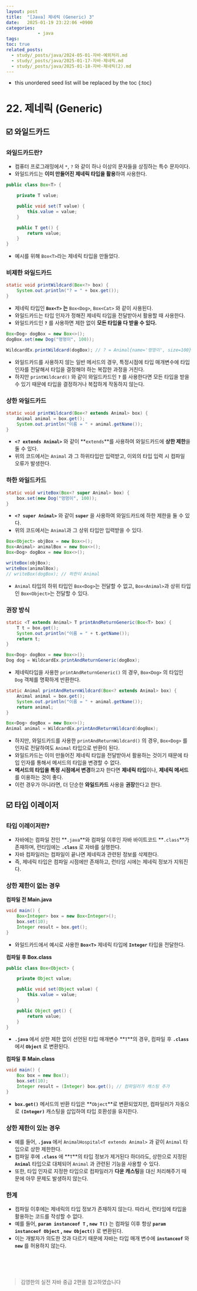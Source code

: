 ```yaml
---
layout: post
title:  "[Java] 제네릭 (Generic) 3"
date:   2025-01-19 23:22:06 +0900
categories: 
            - java
tags:          
toc: true
related_posts:
  - study/_posts/java/2024-05-01-자바-예외처리.md
  - study/_posts/java/2025-01-17-자바-제네릭.md
  - study/_posts/java/2025-01-18-자바-제네릭(2).md
---
```

* this unordered seed list will be replaced by the toc
{:toc}

# 22. 제네릭 (Generic)

## ☑️ 와일드카드

### 와일드카드란?

- 컴퓨터 프로그래밍에서 `*`, `?` 와 같이 하나 이상의 문자들을 상징하는 특수 문자이다.
- 와일드카드는 **이미 만들어진 제네릭 타입을 활용**하여 사용한다.

```java
public class Box<T> {

    private T value;

    public void set(T value) {
        this.value = value;
    }

    public T get() {
        return value;
    }
}
```

- 예시를 위해 `Box<T>`라는 제네릭 타입을 만들었다.

### 비제한 와일드카드

```java
static void printWildcard(Box<?> box) {
    System.out.println("? = " + box.get());
}
```

- 제네릭 타입인 **`Box<T>` 는** `Box<Dog>`, `Box<Cat>` 와 같이 사용된다.
- 와일드카드는 타입 인자가 정해진 제네릭 타입을 전달받아서 활용할 때 사용한다.
- 와일드카드인 **`?`** 를 사용하면 제한 없이 **모든 타입을 다 받을 수 있다.**

```java
Box<Dog> dogBox = new Box<>();
dogBox.set(new Dog("멍멍이", 100));

WildcardEx.printWildcard(dogBox); // ? = Animal{name='멍멍이', size=100}
```

- 와일드카드를 사용하지 않는 일반 메서드의 경우, 특정시점에 타입 매개변수에 타입 인자를 전달해서 타입을 결정해야 하는 복잡한 과정을 거친다.
- 하지만 `printWildcard()` 와 같이 와일드카드인 **`?`** 를 사용한다면 모든 타입을 받을 수 있기 때문에 타입을 결정하거나 복잡하게 작동하지 않는다.

### 상한 와일드카드

```java
static void printWildcard(Box<? extends Animal> box) {
    Animal animal = box.get();
    System.out.println("이름 = " + animal.getName());
}
```

- **`<? extends Animal>`** 와 같이 **`extends`**를 사용하여 와일드카드에 **상한 제한**을 둘 수 있다.
- 위의 코드에서는 `Animal` 과 그 하위타입만 입력받고, 이외의 타입 입력 시 컴파일 오류가 발생한다.

### 하한 와일드카드

```java
static void writeBox(Box<? super Animal> box) {
    box.set(new Dog("멍멍이", 100));
}
```

- **`<? super Animal>`** 와 같이  **`super`** 을 사용하여 와일드카드에 하한 제한을 둘 수 있다.
- 위의 코드에서는 `Animal`과 그 상위 타입만 입력받을 수 있다.

```java
Box<Object> objBox = new Box<>();
Box<Animal> animalBox = new Box<>();
Box<Dog> dogBox = new Box<>();

writeBox(objBox);
writeBox(animalBox);
// writeBox(dogBox); // 하한이 Animal
```

- `Animal` 타입의 하위 타입인 `Box<Dog>`는 전달할 수 없고, `Box<Animal>`과 상위 타입인 `Box<Object>`는 전달할 수 있다.

### 권장 방식

```java
static <T extends Animal> T printAndReturnGeneric(Box<T> box) {
    T t = box.get();
    System.out.println("이름 = " + t.getName());
    return t;
}
```

```java
Box<Dog> dogBox = new Box<>();
Dog dog = WildcardEx.printAndReturnGeneric(dogBox);
```

- 제네릭타입을 사용한 `printAndReturnGeneric()` 의 경우, `Box<Dog>` 의 타입인 `Dog` 객체를 명확하게 반환한다.

```java
static Animal printAndReturnWildcard(Box<? extends Animal> box) {
    Animal animal = box.get();
    System.out.println("이름 = " + animal.getName());
    return animal;
}
```

```java
Box<Dog> dogBox = new Box<>();
Animal animal = WildcardEx.printAndReturnWildcard(dogBox);
```

- 하지만, 와일드카드를 사용한 `printAndReturnWildcard()` 의 경우, `Box<Dog>` 를 인자로 전달하여도 `Animal` 타입으로 반환이 된다.
- 와일드카드는 이미 만들어진 제네릭 타입을 전달받아서 활용하는 것이기 때문에 타입 인자를 통해서 메서드의 타입을 변경할 수 없다.
- **메서드의 타입을 특정 시점에서 변경**하고자 한다면 **제네릭 타입**이나, **제네릭 메서드**를 이용하는 것이 좋다.
- 이런 경우가 아니라면, 더 단순한 **와일드카드** 사용을 **권장**한다고 한다.

## ☑️ 타입 이레이저

### 타입 이레이저란?

- 자바에는 컴파일 전인 **`.java`**와 컴파일 이후인 자바 바이트코드 **`.class`**가 존재하며, 런타임에는 **`.class`** 로 자바를 실행한다.
- 자바 컴파일러는 컴파일이 끝나면 제네릭과 관련된 정보를 삭제한다.
- 즉, 제네릭 타입은 컴파일 시점에만 존재하고, 런타임 시에는 제네릭 정보가 지워진다.

### 상한 제한이 없는 경우

**컴파일 전 Main.java**

```java
void main() {
    Box<Integer> box = new Box<Integer>();
    box.set(10);
    Integer result = box.get(); 
}
```

- 와일드카드에서 예시로 사용한 **`Box<T>`** 제네릭 타입에 **`Integer`** 타입을 전달한다.

**컴파일 후 Box.class**

```java
public class Box<Object> {

    private Object value;

    public void set(Object value) {
        this.value = value;
    }

    public Object get() {
        return value;
    }
}
```

- **`.java`** 에서 상한 제한 없이 선언된 타입 매개변수 **`T`**의 경우, 컴파일 후 **`.class`** 에서 **`Object`** 로 변환된다.

**컴파일 후 Main.class**

```java
void main() {
    Box box = new Box();
    box.set(10);
    Integer result = (Integer) box.get(); // 컴파일러가 캐스팅 추가
}
```

- **`box.get()`** 메서드의 반환 타입은 **`Object`**로 변환되었지만, 컴파일러가 자동으로 **`(Integer)`** 캐스팅을 삽입하여 타입 호환성을 유지한다.

### 상한 제한이 있는 경우

- 예를 들어, **`.java`** 에서 `AnimalHospital<T extends Animal>` 과 같이 `Animal` 타입으로 상한 제한한다.
- 컴파일 후에 **`.class`** 에 **`T`**의 타입 정보가 제거된다 하더라도, 상한으로 지정된 **`Animal`** 타입으로 대체되어 `Animal` 과 관련된 기능을 사용할 수 있다.
- 또한, 타입 인자로 지정한 타입으로 컴파일러가 **다운 캐스팅**을 대신 처리해주기 때문에 아무 문제도 발생하지 않는다.

### 한계

- 컴파일 이후에는 제네릭의 타입 정보가 존재하지 않는다. 따라서, 런타임에 타입을 활용하는 코드를 작성할 수 없다.
- 예를 들어, **`param instanceof T` , `new T()`** 는 컴파일 이후 항상 **`param instanceof Object` , `new Object()`** 로 변환된다.
- 이는 개발자가 의도한 것과 다르기 때문에 자바는 타입 매개 변수에 **`instanceof`** 와 **`new`** 를 허용하지 않는다.



  
<br>
<br>
<br>

<blockquote>김영한의 실전 자바 중급 2편을 참고하였습니다</blockquote>










  

  


